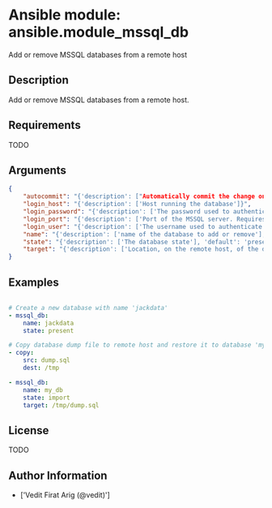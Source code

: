 # Ansible module: ansible.module_mssql_db


Add or remove MSSQL databases from a remote host

## Description

Add or remove MSSQL databases from a remote host.

## Requirements

TODO

## Arguments

``` json
{
    "autocommit": "{'description': ["Automatically commit the change only if the import succeed. Sometimes it is necessary to use autocommit=true, since some content can't be changed within a transaction."], 'type': 'bool', 'default': False}",
    "login_host": "{'description': ['Host running the database']}",
    "login_password": "{'description': ['The password used to authenticate with']}",
    "login_port": "{'description': ['Port of the MSSQL server. Requires login_host be defined as other then localhost if login_port is used'], 'default': 1433}",
    "login_user": "{'description': ['The username used to authenticate with']}",
    "name": "{'description': ['name of the database to add or remove'], 'required': True, 'aliases': ['db']}",
    "state": "{'description': ['The database state'], 'default': 'present', 'choices': ['present', 'absent', 'import']}",
    "target": "{'description': ['Location, on the remote host, of the dump file to read from or write to. Uncompressed SQL files (C(.sql)) files are supported.']}",
}
```

## Examples


``` yaml

# Create a new database with name 'jackdata'
- mssql_db:
    name: jackdata
    state: present

# Copy database dump file to remote host and restore it to database 'my_db'
- copy:
    src: dump.sql
    dest: /tmp

- mssql_db:
    name: my_db
    state: import
    target: /tmp/dump.sql

```

## License

TODO

## Author Information
  - ['Vedit Firat Arig (@vedit)']
